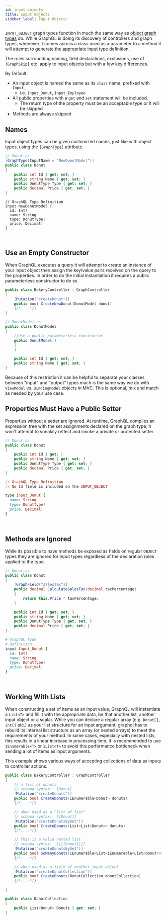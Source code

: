 ```yaml
---
id: input-objects
title: Input Objects
sidebar_label: Input Objects
---
```


`INPUT_OBJECT` graph types function in much the same way as [object graph types](./objects) do.
While GraphQL is doing its discovery of controllers and graph types, whenever it comes across a class used as a parameter to a method it will attempt to generate the appropriate input type definition.

The rules surrounding naming, field declarations, exclusions, use of `[GraphSkip]` etc. apply to input objects but with a few key differences.

By Default:

-   An input object is named the same as its `class` name, prefixed with `Input_`
    -   i.e. `Input_Donut`, `Input_Employee`
-   All public properties with a `get` and `set` statement will be included.
    -   The return type of the property must be an acceptable type or it will be skipped
-   Methods are always skipped.

## Names

Input object types can be given customized names, just like with object types, using the `[GraphType]` attribute.

<div class="sideBySideCode hljs">
<div>

```csharp
// Donut.cs
[GraphType(InputName = "NewDonutModel")]
public class Donut
{
    public int Id { get; set; }
    public string Name { get; set; }
    public DonutType Type { get; set; }
    public decimal Price { get; set; }
}
```

</div>
<div>

```
// GraphQL Type Definition
input NewDonutModel {
  id: Int!
  name: String
  type: DonutType!
  price: Decimal!
}
```

</div>
</div>
<br/>

## Use an Empty Constructor

When GraphQL executes a query it will attempt to create an instance of your input object then assign the key/value pairs received on the query to the properties. In order to do the initial instantiation it requires a public parameterless constructor to do so.

```csharp
public class BakeryController : GraphController
{
    [Mutation("createDonut")]
    public bool CreateNewDonut(DonutModel donut)
    {/*....*/}
}

// DonutModel.cs
public class DonutModel
{
    //Use a public parameterless constructor
    public DonutModel()
    {
    }

    public int Id { get; set; }
    public string Name { get; set; }
}
```

Because of this restriction it can be helpful to separate your classes between "input" and "output" types much is the same way we do with `ViewModel` vs. `BindingModel` objects in MVC. This is optional, mix and match as needed by your use case.

## Properties Must Have a Public Setter

Properties without a setter are ignored. At runtime, GraphQL compiles an expression tree with the set assignments declared on the graph type, it won't attempt to sneakily reflect and invoke a private or protected setter.

<div class="sideBySideCode hljs">
<div>

```csharp
// Donut.cs
public class Donut
{
    public int Id { get; }
    public string Name { get; set; }
    public DonutType Type { get; set; }
    public decimal Price { get; set; }
}
```

</div>
<div>

```ruby
// GraphQL Type Definition
// No Id field is included on the INPUT_OBJECT

type Input_Donut {
  name: String
  type: DonutType!
  price: Decimal!
}
```

</div>
</div>
<br/>

## Methods are Ignored

While its possible to have methods be exposed as fields on regular `OBJECT` types they are ignored for input types regardless of the declaration rules applied to the type.

<div class="sideBySideCode hljs">
<div>

```csharp
// Donut.cs
public class Donut
{
    [GraphField("salesTax")]
    public decimal CalculateSalesTax(decimal taxPercentage)
    {
        return this.Price * taxPercentage;
    }

    public int Id { get; set; }
    public string Name { get; set; }
    public DonutType Type { get; set; }
    public decimal Price { get; set; }
}
```

</div>
<div>

```ruby
# GraphQL Type
# Definition
input Input_Donut {
  id: Int!
  name: String
  type: DonutType!
  price: Decimal!
}
```

</div>
</div>
<br/>

## Working With Lists

When constructing a set of items as an input value, GraphQL will instantiate a `List<T>` and fill it with the appropriate data, be that another list, another input object or a scalar. While you can declare a regular array (e.g. `Donut[]`, `int[]` etc.) as your list structure for an input argument, graphql has to rebuild its internal list structure as an array (or nested arrays) to meet the requirements of your method. In some cases, especially with nested lists, this results in a linear increase in processing time. It is recommended to use `IEnumerable<T>` or `IList<T>` to avoid this performance bottleneck when sending a lot of items as input arguments.

This example shows various ways of accepting collections of data as inputs to controller actions.

```csharp
public class BakeryController : GraphController
{
    // a list of donuts
    // schema syntax:  [Donut]
    [Mutation("createDonuts")]
    public bool CreateDonuts(IEnumerable<Donut> donuts)
    {/*....*/}

    // when used as a "list of list"
    // schema syntax:  [[Donut]]
    [Mutation("createDonutsBySet")]
    public bool CreateDonuts(List<List<Donut>> donuts)
    {/*....*/}

    // This is a valid nested list
    // schema syntax:  [[[[Donut]]]]
    [Mutation("createDonutsBySet")]
    public bool SoManyDonuts(IEnumerable<List<IEnumerable<List<Donut>>>> donuts)
    {/*....*/}

    // when used as a field of another input object
    [Mutation("createDonutCollection")]
    public bool CreateDonuts(DonutCollection donutCollection)
    {/*....*/}

}

public class DonutCollection
{
    public List<Donut> Donuts { get; set; }
}

```
